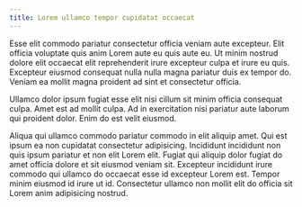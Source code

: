 ```yaml
---
title: Lorem ullamco tempor cupidatat occaecat
---
```


Esse elit commodo pariatur consectetur officia veniam aute excepteur. Elit officia voluptate quis anim Lorem aute eu quis aute eu. Ut minim nostrud dolore elit occaecat elit reprehenderit irure excepteur culpa et irure eu quis. Excepteur eiusmod consequat nulla nulla magna pariatur duis ex tempor do. Veniam ea mollit magna proident ad sint et consectetur officia.

Ullamco dolor ipsum fugiat esse elit nisi cillum sit minim officia consequat culpa. Amet est ad mollit culpa. Ad in exercitation nisi pariatur aute laborum qui proident dolor. Enim do est velit eiusmod.

Aliqua qui ullamco commodo pariatur commodo in elit aliquip amet. Qui est ipsum ea non cupidatat consectetur adipisicing. Incididunt incididunt non quis ipsum pariatur et non elit Lorem elit. Fugiat qui aliquip dolor fugiat do amet officia dolore et sit eiusmod veniam sit. Excepteur incididunt irure commodo qui ullamco do occaecat esse id excepteur Lorem est. Tempor minim eiusmod id irure ut id. Consectetur ullamco non mollit elit do officia sit Lorem anim adipisicing nostrud.
